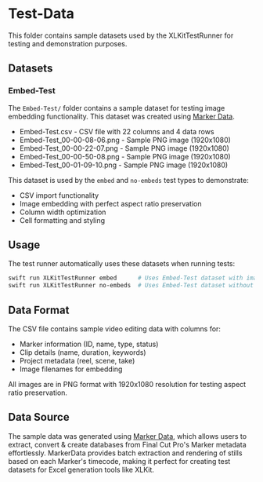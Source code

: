 # Test-Data

This folder contains sample datasets used by the XLKitTestRunner for testing and demonstration purposes.

## Datasets

### Embed-Test

The `Embed-Test/` folder contains a sample dataset for testing image embedding functionality. This dataset was created using [Marker Data](https://github.com/TheAcharya/MarkerData).

- Embed-Test.csv - CSV file with 22 columns and 4 data rows
- Embed-Test_00-00-08-06.png - Sample PNG image (1920x1080)
- Embed-Test_00-00-22-07.png - Sample PNG image (1920x1080)
- Embed-Test_00-00-50-08.png - Sample PNG image (1920x1080)
- Embed-Test_00-01-09-10.png - Sample PNG image (1920x1080)

This dataset is used by the `embed` and `no-embeds` test types to demonstrate:
- CSV import functionality
- Image embedding with perfect aspect ratio preservation
- Column width optimization
- Cell formatting and styling

## Usage

The test runner automatically uses these datasets when running tests:

```bash
swift run XLKitTestRunner embed      # Uses Embed-Test dataset with images
swift run XLKitTestRunner no-embeds  # Uses Embed-Test dataset without images
```

## Data Format

The CSV file contains sample video editing data with columns for:
- Marker information (ID, name, type, status)
- Clip details (name, duration, keywords)
- Project metadata (reel, scene, take)
- Image filenames for embedding

All images are in PNG format with 1920x1080 resolution for testing aspect ratio preservation.

## Data Source

The sample data was generated using [Marker Data](https://github.com/TheAcharya/MarkerData), which allows users to extract, convert & create databases from Final Cut Pro's Marker metadata effortlessly. MarkerData provides batch extraction and rendering of stills based on each Marker's timecode, making it perfect for creating test datasets for Excel generation tools like XLKit. 